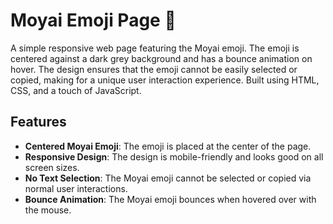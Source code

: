 # Moyai Emoji Page 🗿

A simple responsive web page featuring the Moyai emoji. The emoji is centered against a dark grey background and has a bounce animation on hover. The design ensures that the emoji cannot be easily selected or copied, making for a unique user interaction experience. Built using HTML, CSS, and a touch of JavaScript.



## Features

- **Centered Moyai Emoji**: The emoji is placed at the center of the page.
- **Responsive Design**: The design is mobile-friendly and looks good on all screen sizes.
- **No Text Selection**: The Moyai emoji cannot be selected or copied via normal user interactions.
- **Bounce Animation**: The Moyai emoji bounces when hovered over with the mouse.
